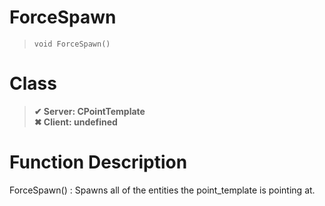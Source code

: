 # ForceSpawn
> `void ForceSpawn()`
# Class
> __✔ Server: CPointTemplate__  
> __✖ Client: undefined__  
# Function Description
ForceSpawn() : Spawns all of the entities the point_template is pointing at.
